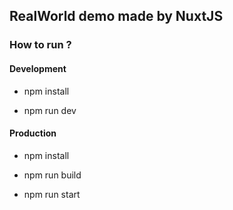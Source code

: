 ## RealWorld demo made by NuxtJS

### How to run ?

#### Development

- npm install

- npm run dev

#### Production

- npm install

- npm run build

- npm run start

